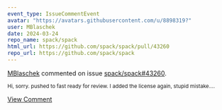 ```yaml
---
event_type: IssueCommentEvent
avatar: "https://avatars.githubusercontent.com/u/8898319?"
user: MBlaschek
date: 2024-03-24
repo_name: spack/spack
html_url: https://github.com/spack/spack/pull/43260
repo_url: https://github.com/spack/spack
---
```


<a href='https://github.com/MBlaschek' target='_blank'>MBlaschek</a> commented on issue <a href='https://github.com/spack/spack/pull/43260' target='_blank'>spack/spack#43260</a>.

<small>Hi, sorry. pushed to fast ready for review. I added the license again, stupid mistake....</small>

<a href='https://github.com/spack/spack/pull/43260' target='_blank'>View Comment</a>